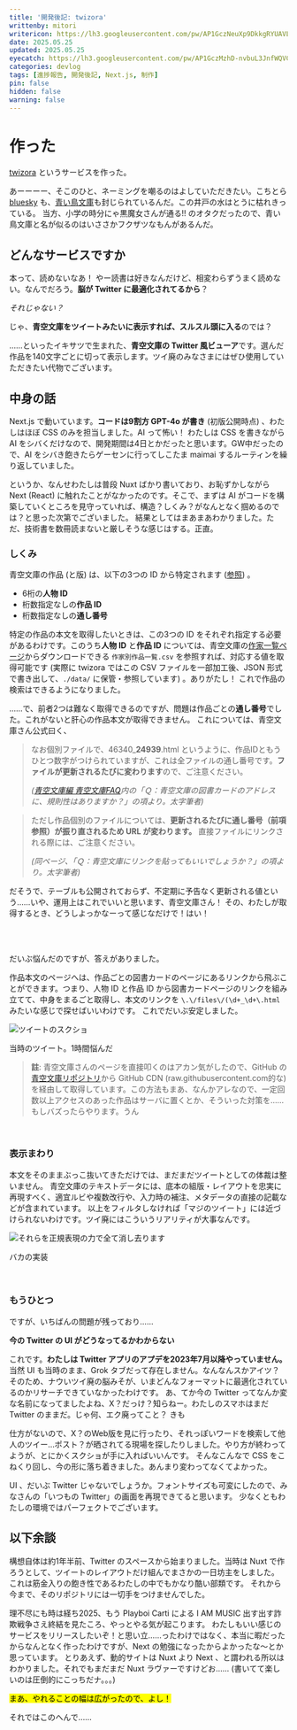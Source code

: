 ```yaml
---
title: '開発後記: twizora'
writtenby: mitori
writericon: https://lh3.googleusercontent.com/pw/AP1GczNeuXp9DkkgRYUAVLpBQ5p86tIPlGBZTqeGdFkd3TSFo4Gwm81qaa3j9p0-XMVMilkKqxEIsrSRBdazwscW7i7zDWcS5kCj-5xbaKFdRQ_v19RQIuB9ZH7QTuGx2LeQWjpEvgI_4lCcjNrOor53aDO4=w400-h400-s-no
date: 2025.05.25
updated: 2025.05.25
eyecatch: https://lh3.googleusercontent.com/pw/AP1GczMzhD-nvbuL3JnfWQVCpC1G3ZKDaMQQeTNkvJJwJsd5sKmT5Df42VSjyA1d-FAzXMdHr783gnXz9qHR3DJsAydUArSR55ZC8xnK6n3IcnALPNU0MVucBKkj358dO_OQbZYG9iJ6giHpfnem2Xxgld2U=w1200-h630-s-no
categories: devlog
tags: [進捗報告, 開発後記, Next.js, 制作]
pin: false
hidden: false
warning: false
---
```


# 作った
[twizora](https://twizora.mitori.me) というサービスを作った。

あーーーー、そこのひと、ネーミングを嘲るのはよしていただきたい。こちとら [bluesky](https://bsky.social/) も、[青い鳥文庫](https://cocreco.kodansha.co.jp/aoitori)も封じられているんだ。この井戸の水はとうに枯れきっている。
当方、小学の時分にゃ黒魔女さんが通る!! のオタクだったので、青い鳥文庫と名が似るのはいささかフクザツなもんがあるんだ。

## どんなサービスですか
本って、読めないなあ！
やー読書は好きなんだけど、相変わらずうまく読めない。なんでだろう。**脳が Twitter に最適化されてるから**？

_それじゃない？_

じゃ、**青空文庫をツイートみたいに表示すれば、スルスル頭に入る**のでは？

……といったイキサツで生まれた、**青空文庫の Twitter 風ビューア**です。選んだ作品を140文字ごとに切って表示します。ツイ廃のみなさまにはぜひ使用していただきたい代物でございます。

## 中身の話
Next.js で動いています。**コードは9割方 GPT-4o が書き** (初版公開時点) 、わたしはほぼ CSS のみを担当しました。AI って怖い！
わたしは CSS を書きながら AI をシバくだけなので、開発期間は4日とかだったと思います。GW中だったので、AI をシバき飽きたらゲーセンに行ってしこたま maimai するルーティンを繰り返していました。

というか、なんせわたしは普段 Nuxt ばかり書いており、お恥ずかしながら Next (React) に触れたことがなかったのです。そこで、まずは AI がコードを構築していくところを見守っていれば、構造？しくみ？がなんとなく掴めるのでは？と思った次第でございました。
結果としてはまあまあわかりました。ただ、技術書を数冊読まないと厳しそうな感じはする。正直。

### しくみ
青空文庫の作品 (と版) は、以下の3つの ID から特定されます ([参照](https://www.aozora.gr.jp/guide/aozora_bunko_faq.html)) 。
- 6桁の**人物 ID**
- 桁数指定なしの**作品 ID**
- 桁数指定なしの**通し番号**

特定の作品の本文を取得したいときは、この3つの ID をそれぞれ指定する必要があるわけです。このうち**人物 ID** と**作品 ID** については、青空文庫の[作家一覧ページ](https://www.aozora.gr.jp/index_pages/person_all.html)からダウンロードできる `作家別作品一覧.csv` を参照すれば、対応する値を取得可能です (実際に twizora ではこの CSV ファイルを一部加工後、JSON 形式で書き出して、`./data/` に保管・参照しています) 。ありがたし！
これで作品の検索はできるようになりました。

……で、前者2つは難なく取得できるのですが、問題は作品ごとの**通し番号**でした。これがないと肝心の作品本文が取得できません。
これについては、青空文庫さん公式曰く、

> なお個別ファイルで、46340_**24939**.html というように、作品IDともうひとつ数字がつけられていますが、これは全ファイルの通し番号です。**ファイルが更新されるたびに変わります**ので、ご注意ください。
>
> _([青空文庫編 青空文庫FAQ](https://www.aozora.gr.jp/guide/aozora_bunko_faq.html)内の「Ｑ：青空文庫の図書カードのアドレスに、規則性はありますか？」の項より。太字筆者)_

> ただし作品個別のファイルについては、**更新されるたびに通し番号（前項参照）が振り直されるため URL が変わります。** 直接ファイルにリンクされる際には、ご注意ください。
>
> _(同ページ、「Ｑ：青空文庫にリンクを貼ってもいいでしょうか？」の項より。太字筆者)_

だそうで、テーブルも公開されておらず、不定期に予告なく更新される値という……いや、運用上はこれでいいと思います、青空文庫さん！
その、わたしが取得するとき、どうしよっかなーって感じなだけで！はい！

<br><br>

だいぶ悩んだのですが、答えがありました。

作品本文のページへは、作品ごとの図書カードのページにあるリンクから飛ぶことができます。つまり、人物 ID と作品 ID から図書カードページのリンクを組み立てて、中身をまるごと取得し、本文のリンクを `\.\/files\/(\d+_\d+\.html` みたいな感じで探せばいいわけです。
これでだいぶ安定しました。

![ツイートのスクショ](https://lh3.googleusercontent.com/pw/AP1GczOmdBC-zapCBISeP0sq-o_96MJQnuzO4j53fNuxVD0FSk3yb2hnnNkNC0Srx6Mfp95TxhSdxNS7wliA3Q1lem8WBbPQojqE6IjRXOERlsjJc0VGrMF0m7atxi7RZNtO7tDyg5HjYZo0L_NizSIvD8Zt=w543-h1181-s-no)
<div class="center">当時のツイート。1時間悩んだ</div>

> **註**: 青空文庫さんのページを直接叩くのはアカン気がしたので、GitHub の[青空文庫リポジトリ](https://github.com/aozorabunko/aozorabunko)から GitHub CDN (raw.githubusercontent.com的な) を経由して取得しています。この方法もまあ、なんかアレなので、一定回数以上アクセスのあった作品はサーバに置くとか、そういった対策を……もしバズったらやります。うん　

<br>

### 表示まわり
本文をそのままぶっこ抜いてきただけでは、まだまだツイートとしての体裁は整いません。
青空文庫のテキストデータには、底本の組版・レイアウトを忠実に再現すべく、適宜ルビや複数改行や、入力時の補注、メタデータの直接の記載などが含まれています。
以上をフィルタしなければ「マジのツイート」には近づけられないわけです。ツイ廃にはこういうリアリティが大事なんです。

![それらを正規表現の力で全て消し去ります](https://lh3.googleusercontent.com/pw/AP1GczMkIypaypkGwIkr993Tnx70thnJ9BhYob6nyIpOg9VGdw1qCGzS09TnBUUjaxNrgjd1wycV5liMkvXDz4ZJh1NARE-BNjEXj93pDQw7GbXlrACpXFaHTSQ3BP0vm1ZIlzRLyqEgZoWmsDbNkx61_B1-=w1896-h846-s-no)
<div class="center">バカの実装</div>
<br><br>

### もうひとつ
ですが、いちばんの問題が残っており……

**今の Twitter の UI がどうなってるかわからない**

これです。**わたしは Twitter アプリのアプデを2023年7月以降やっていません。** 当然 UI も当時のまま、Grok タブだって存在しません。なんなんスかアイツ？
そのため、ナウいツイ廃の脳みそが、いまどんなフォーマットに最適化されているのかリサーチできていなかったわけです。
あ、てか今の Twitter ってなんか変な名前になってましたよね、X？だっけ？知らねー。わたしのスマホはまだ Twitter のままだ。じゃ何、エク廃ってこと？
きも

仕方がないので、X？のWeb版を見に行ったり、それっぽいワードを検索して他人のツイー…ポスト？が晒されてる現場を探したりしました。やり方が終わってようが、とにかくスクショが手に入ればいいんです。
そんなこんなで CSS をこねくり回し、今の形に落ち着きました。あんまり変わってなくてよかった。

UI 、だいぶ Twitter じゃないでしょうか。フォントサイズも可変にしたので、みなさんの「いつもの Twitter」の画面を再現できてると思います。
少なくともわたしの環境ではパーフェクトでございます。

## 以下余談
構想自体は約1年半前、Twitter のスペースから始まりました。当時は Nuxt で作ろうとして、ツイートのレイアウトだけ組んでまさかの一日坊主をしました。
これは筋金入りの飽き性であるわたしの中でもかなり酷い部類です。
それから今まで、そのリポジトリには一切手をつけませんでした。

理不尽にも時は経ち2025、もう Playboi Carti による I AM MUSIC 出す出す詐欺戦争さえ終結を見たころ、やっとやる気が起こります。
わたしもいい感じのサービスをリリースしたいぞ！と思い立……ったわけではなく、本当に暇だったからなんとなく作ったわけですが、Next の勉強になったからよかったな〜とか思っています。
とりあえず、動的サイトは Nuxt より Next 、と謂われる所以はわかりました。それでもまだまだ Nuxt ラヴァーですけどお…… (書いてて楽しいのは圧倒的にこっちだナ。。。)

<mark>まあ、やれることの幅は広がったので、よし！</mark>

それではこのへんで……
